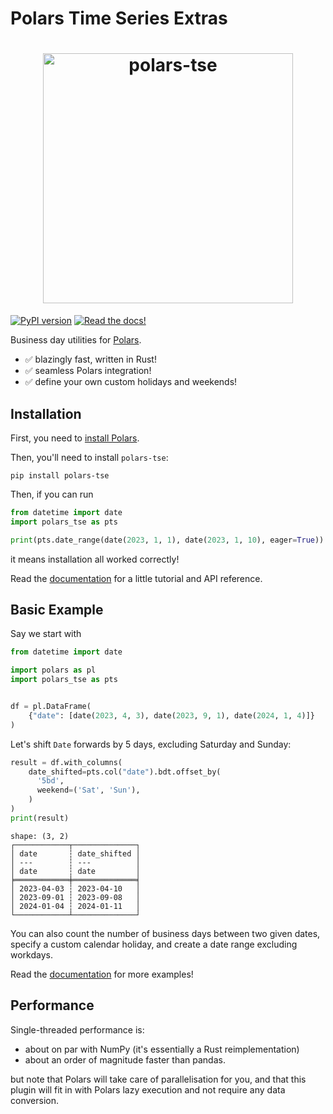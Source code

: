 # Polars Time Series Extras

<h1 align="center">
	<img
		width="400"
		alt="polars-tse"
		src="https://github.com/MarcoGorelli/polars-business/assets/33491632/928c68c4-4e71-45a7-bc89-14922c7ce61b">
</h1>

[![PyPI version](https://badge.fury.io/py/polars-business.svg)](https://badge.fury.io/py/polars-business)
[![Read the docs!](https://img.shields.io/badge/Read%20the%20docs!-coolgreen?style=flat&link=https://marcogorelli.github.io/polars-business-docs/)](https://marcogorelli.github.io/polars-business-docs/)

Business day utilities for [Polars](https://www.pola.rs/).

- ✅ blazingly fast, written in Rust!
- ✅ seamless Polars integration!
- ✅ define your own custom holidays and weekends!

Installation
------------

First, you need to [install Polars](https://pola-rs.github.io/polars/user-guide/installation/).

Then, you'll need to install `polars-tse`:
```console
pip install polars-tse
```

Then, if you can run
```python
from datetime import date
import polars_tse as pts

print(pts.date_range(date(2023, 1, 1), date(2023, 1, 10), eager=True))
```
it means installation all worked correctly!

Read the [documentation](https://marcogorelli.github.io/polars-tse-docs/) for a little tutorial and API reference.

Basic Example
-------------
Say we start with
```python
from datetime import date

import polars as pl
import polars_tse as pts


df = pl.DataFrame(
    {"date": [date(2023, 4, 3), date(2023, 9, 1), date(2024, 1, 4)]}
)
```

Let's shift `Date` forwards by 5 days, excluding Saturday and Sunday:

```python
result = df.with_columns(
    date_shifted=pts.col("date").bdt.offset_by(
      '5bd',
      weekend=('Sat', 'Sun'),
    )
)
print(result)
```
```
shape: (3, 2)
┌────────────┬──────────────┐
│ date       ┆ date_shifted │
│ ---        ┆ ---          │
│ date       ┆ date         │
╞════════════╪══════════════╡
│ 2023-04-03 ┆ 2023-04-10   │
│ 2023-09-01 ┆ 2023-09-08   │
│ 2024-01-04 ┆ 2024-01-11   │
└────────────┴──────────────┘
```

You can also count the number of business days between two given dates, specify a custom
calendar holiday, and create a date range excluding workdays.

Read the [documentation](https://marcogorelli.github.io/polars-tse-docs/) for more examples!

Performance
-----------

Single-threaded performance is:
- about on par with NumPy (it's essentially a Rust reimplementation)
- about an order of magnitude faster than pandas.

but note that Polars will take care of parallelisation for you, and that this plugin
will fit in with Polars lazy execution and not require any data conversion.
